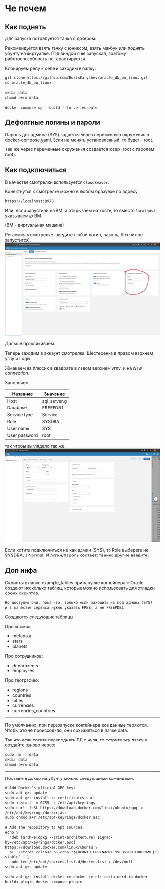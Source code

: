 # Че почем

## Как поднять
Для запуска потребуется тачка с докером.

Рекомендуется взять тачку с юниксом, взять макбук или поднять убунту на виртуалке.
Под виндой я не запускал, поэтому работоспособность не гарантируется.

Клонируем репу к себе и заходим в папку:
```
git clone https://github.com/BorisKaryshev/oracle_db_on_linux.git
cd oracle_db_on_linux

mkdir data
chmod a+rw data

docker compose up --build --force-recreate
```

## Дефолтные логины и пароли
Пароль для админа (SYS) задается через переменную окружения в docker-compose.yaml.
Если не менять установленный, то будет - root.

Так же через переменные окружения создается юзер (root с паролем root).

## Как подключиться

В качестве смотрелки используется `CloudBeaver`.

Конектнутся к смотрелке можно в любом бразуере по адресу:

    https://localhost:8978

Или, если запустили на ВМ, а открываем на хосте, то вместо `localhost` указываем *ip* ВМ.

(ВМ - виртуальная машина)

Регаемся в смотрелке (введите любой логин, пароль, без них не запустится).
![Сюда регаться](images/1.jpg)

Дальше прокликиваем.

Теперь заходим в аккаунт смотрелки. Шестеренка в правом верхнем углу и Login.

Жмакаем на плюсик в квадрате в левом верхнем углу, и на *New connection*.

Заполняем:

|Название|Значение|
|--|--|
|Host|sql_server.g|
|Database|FREEPDB1|
|Service type|Service|
|Role|SYSDBA|
|User name|SYS|
|User password|root|

так чтобы выглядело так же:
![Так подключаться](images/2.jpg)


Если хотите подключиться не как админ (SYS), то Role выберете не SYSDBA, а Normal.
И логин/пароль соответственно другие введите.

## Доп инфа

Скрипты в папке example_tables при запуске контейнера с Oracle создают несколько таблиц, которые можно использовать для отладки своих скриптов.

    Но доступны они, пока что, только если заходить из под админа (SYS)
    и в качестве сервиса нужно указать FREE, а не FREEPDB1

Создаются следующие таблицы.

Про космос:
- metadata
- stars
- planets

Про сотрудников:
- departments
- employees

Про географию:
- regions
- countries
- cities
- currencies
- currencies_countries

---
По умолчанию, при перезапуске контейнера все данные теряются.
Чтобы это не происходило, они сохраняться в папке data.

Так что если хотите переподнять БД с нуля, то сотрите эту папку и создайте заново через:
```
sudo rm -r data
mkdir data
chmod a+rw data
```

---
Поставить докер на убунту можно следующими командами:

```
# Add Docker's official GPG key:
sudo apt-get update
sudo apt-get install ca-certificates curl
sudo install -m 0755 -d /etc/apt/keyrings
sudo curl -fsSL https://download.docker.com/linux/ubuntu/gpg -o /etc/apt/keyrings/docker.asc
sudo chmod a+r /etc/apt/keyrings/docker.asc

# Add the repository to Apt sources:
echo \
  "deb [arch=$(dpkg --print-architecture) signed-by=/etc/apt/keyrings/docker.asc] https://download.docker.com/linux/ubuntu \
  $(. /etc/os-release && echo "${UBUNTU_CODENAME:-$VERSION_CODENAME}") stable" | \
  sudo tee /etc/apt/sources.list.d/docker.list > /dev/null
sudo apt-get update

sudo apt-get install docker-ce docker-ce-cli containerd.io docker-buildx-plugin docker-compose-plugin
```
